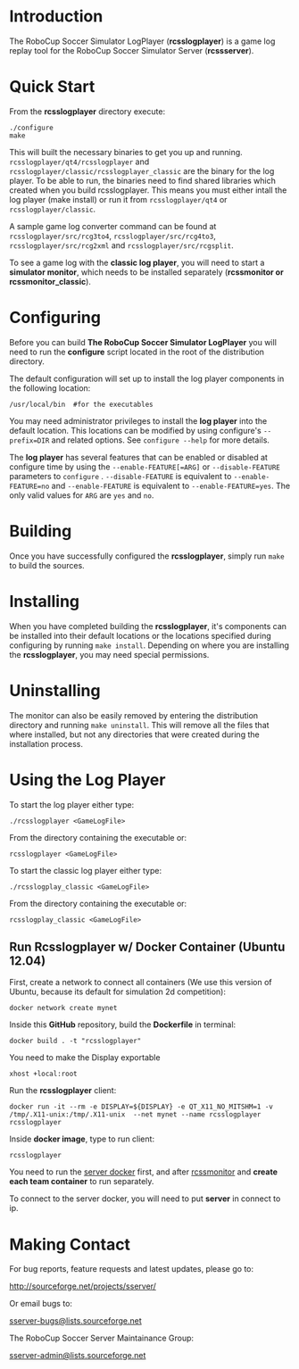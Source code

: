 # Introduction

The RoboCup Soccer Simulator LogPlayer (**rcsslogplayer**) is a game log
replay tool for the RoboCup Soccer Simulator Server (**rcssserver**).


# Quick Start

From the **rcsslogplayer** directory execute:

	./configure
	make

This will built the necessary binaries to get you up and running. `rcsslogplayer/qt4/rcsslogplayer` and `rcsslogplayer/classic/rcsslogplayer_classic` are the binary for the log player. To be able to run, the binaries need to find shared libraries which created when you build rcsslogplayer. This means you must either intall the log player (make install) or run it from `rcsslogplayer/qt4` or `rcsslogplayer/classic`.

A sample game log converter command can be found at `rcsslogplayer/src/rcg3to4`, `rcsslogplayer/src/rcg4to3`,  `rcsslogplayer/src/rcg2xml` and `rcsslogplayer/src/rcgsplit`.

To see a game log with the **classic log player**, you will need to start
a **simulator monitor**, which needs to be installed separately (**rcssmonitor or rcssmonitor_classic**).


# Configuring

Before you can build **The RoboCup Soccer Simulator LogPlayer** you will need to run the **configure** script located in the root of the distribution directory.

The default configuration will set up to install the log player components in the following location:

	/usr/local/bin  #for the executables

You may need administrator privileges to install the **log player** into the default location.  This locations can be modified by using configure's `--prefix=DIR` and related options.  See `configure --help` for more details.

The **log player** has several features that can be enabled or disabled at configure time by using the `--enable-FEATURE[=ARG]` or `--disable-FEATURE` parameters to `configure` .
`--disable-FEATURE` is equivalent to `--enable-FEATURE=no` and `--enable-FEATURE` is equivalent to `--enable-FEATURE=yes`.  The only valid values for `ARG` are `yes` and `no`.


# Building

Once you have successfully configured the **rcsslogplayer**, simply run `make` to build the sources.

# Installing

When you have completed building the **rcsslogplayer**, it's components can be installed into their default locations or the locations specified during configuring by running `make install`.  Depending on where you are installing the **rcsslogplayer**, you may need special permissions.

# Uninstalling

The monitor can also be easily removed by entering the distribution directory and running `make uninstall`.  This will remove all the files that where installed, but not any directories that were created during the installation process.

# Using the Log Player

To start the log player either type:

`./rcsslogplayer <GameLogFile>`

From the directory containing the executable or:

`rcsslogplayer <GameLogFile>`

To start the classic log player either type:

`./rcsslogplay_classic <GameLogFile>`

From the directory containing the executable or:

`rcsslogplay_classic <GameLogFile>`

## Run  Rcsslogplayer w/ Docker Container (Ubuntu 12.04)

First, create a network to connect all containers (We use this version of Ubuntu, because its default for simulation 2d competition):

```
docker network create mynet
```
  
Inside this **GitHub** repository, build the **Dockerfile** in terminal:

	docker build . -t "rcsslogplayer"

You need to make the Display exportable   
 
	xhost +local:root

Run the **rcsslogplayer** client:

	docker run -it --rm -e DISPLAY=${DISPLAY} -e QT_X11_NO_MITSHM=1 -v /tmp/.X11-unix:/tmp/.X11-unix  --net mynet --name rcsslogplayer rcsslogplayer

Inside **docker image**, type to run client:
	
	rcsslogplayer

You need to run the [server docker](https://github.com/rcsoccersim/rcssserver) first, and after [rcssmonitor](https://github.com/heitorrapela/rcssmonitor) and **create each team container** to run separately.

To connect to the server docker, you will need to put **server** in connect to ip.

# Making Contact

For bug reports, feature requests and latest updates, please go to:

http://sourceforge.net/projects/sserver/

Or email bugs to:

sserver-bugs@lists.sourceforge.net

The RoboCup Soccer Server Maintainance Group:

sserver-admin@lists.sourceforge.net

